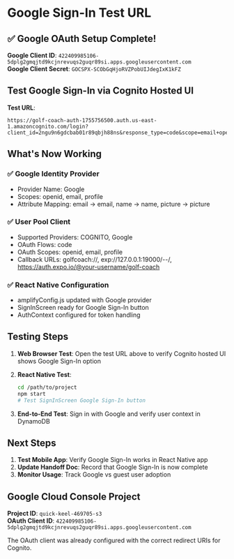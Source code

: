 # Google Sign-In Test URL

## ✅ Google OAuth Setup Complete!

**Google Client ID**: `422409985106-5dplg2gmqjtd9kcjnrevuqs2guqr89si.apps.googleusercontent.com`  
**Google Client Secret**: `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`  

## Test Google Sign-In via Cognito Hosted UI

**Test URL**: 
```
https://golf-coach-auth-1755756500.auth.us-east-1.amazoncognito.com/login?client_id=2ngu9n6gdcbab01r89qbjh88ns&response_type=code&scope=email+openid+profile&redirect_uri=golfcoach://
```

## What's Now Working

### ✅ Google Identity Provider
- Provider Name: Google
- Scopes: openid, email, profile  
- Attribute Mapping: email → email, name → name, picture → picture

### ✅ User Pool Client
- Supported Providers: COGNITO, Google
- OAuth Flows: code
- OAuth Scopes: openid, email, profile
- Callback URLs: golfcoach://, exp://127.0.0.1:19000/--/, https://auth.expo.io/@your-username/golf-coach

### ✅ React Native Configuration
- amplifyConfig.js updated with Google provider
- SignInScreen ready for Google Sign-In button
- AuthContext configured for token handling

## Testing Steps

1. **Web Browser Test**: Open the test URL above to verify Cognito hosted UI shows Google Sign-In option

2. **React Native Test**: 
   ```bash
   cd /path/to/project
   npm start
   # Test SignInScreen Google Sign-In button
   ```

3. **End-to-End Test**: Sign in with Google and verify user context in DynamoDB

## Next Steps

1. **Test Mobile App**: Verify Google Sign-In works in React Native app
2. **Update Handoff Doc**: Record that Google Sign-In is now complete
3. **Monitor Usage**: Track Google vs guest user adoption

## Google Cloud Console Project

**Project ID**: `quick-keel-469705-s3`  
**OAuth Client ID**: `422409985106-5dplg2gmqjtd9kcjnrevuqs2guqr89si.apps.googleusercontent.com`

The OAuth client was already configured with the correct redirect URIs for Cognito.